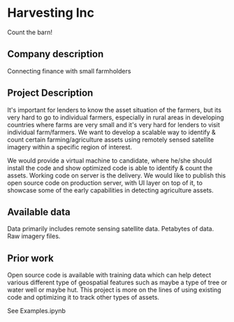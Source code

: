# Harvesting Inc

Count the barn!

## Company description
Connecting finance with small farmholders

## Project Description
It's important for lenders to know the asset situation of the farmers, but its very hard to go to individual farmers, especially in rural areas in developing countries where farms are very small and it's very hard for lenders to visit individual farm/farmers. We want to develop a scalable way to identify & count certain farming/agriculture assets using remotely sensed satellite imagery within a specific region of interest. 

We would provide a virtual machine to candidate, where he/she should install the code and show optimized code is able to identify & count the assets. Working code on server is the delivery. We would like to publish this open source code on production server, with UI layer on top of it, to showcase some of the early capabilities in detecting agriculture assets.

## Available data
Data primarily includes remote sensing satellite data. Petabytes of data. Raw imagery files.

## Prior work
Open source code is available with training data which can help detect various different type of geospatial features such as maybe a type of tree or water well or maybe hut. This project is more on the lines of using existing code and optimizing it to track other types of assets. 


See Examples.ipynb
